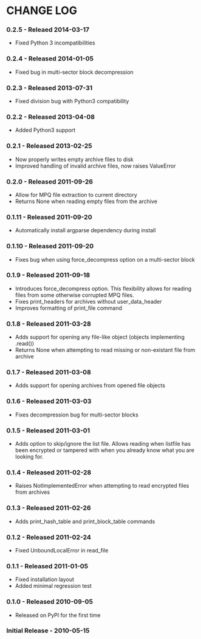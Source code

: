 # CHANGE LOG

### 0.2.5 - Releaed 2014-03-17

 * Fixed Python 3 incompatibilities

### 0.2.4 - Released 2014-01-05

 * Fixed bug in multi-sector block decompression

### 0.2.3 - Released 2013-07-31

 * Fixed division bug with Python3 compatibility

### 0.2.2 - Released 2013-04-08

 * Added Python3 support

### 0.2.1 - Released 2013-02-25

 * Now properly writes empty archive files to disk
 * Improved handling of invalid archive files, now raises ValueError

### 0.2.0 - Released 2011-09-26

 * Allow for MPQ file extraction to current directory
 * Returns None when reading empty files from the archive

### 0.1.11 - Released 2011-09-20

 * Automatically install argparse dependency during install

### 0.1.10 - Released 2011-09-20

 * Fixes bug when using force_decompress option on a multi-sector block

### 0.1.9 - Released 2011-09-18

 * Introduces force_decompress option. This flexibility allows for reading
   files from some otherwise corrupted MPQ files.
 * Fixes print_headers for archives without user_data_header
 * Improves formatting of print_file command

### 0.1.8 - Released 2011-03-28

 * Adds support for opening any file-like object (objects implementing .read())
 * Returns None when attempting to read missing or non-existant file from
   archive

### 0.1.7 - Released 2011-03-08

 * Adds support for opening archives from opened file objects
 
### 0.1.6 - Released 2011-03-03

 * Fixes decompression bug for multi-sector blocks

### 0.1.5 - Released 2011-03-01

 * Adds option to skip/ignore the list file. Allows reading when listfile has
   been encrypted or tampered with when you already know what you are looking
   for.

### 0.1.4 - Released 2011-02-28

 * Raises NotImplementedError when attempting to read encrypted files from
   archives

### 0.1.3 - Released 2011-02-26

 * Adds print_hash_table and print_block_table commands

### 0.1.2 - Released 2011-02-24

 * Fixed UnboundLocalError in read_file

### 0.1.1 - Released 2011-01-05

 * Fixed installation layout
 * Added minimal regression test

### 0.1.0 - Released 2010-09-05

 * Released on PyPI for the first time

### Initial Release - 2010-05-15

